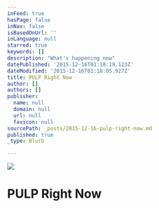 ```yaml
---
inFeed: true
hasPage: false
inNav: false
isBasedOnUrl: ''
inLanguage: null
starred: true
keywords: []
description: "What's happening now"
datePublished: '2015-12-16T01:18:19.123Z'
dateModified: '2015-12-16T01:18:05.927Z'
title: PULP Right Now
author: []
authors: []
publisher:
  name: null
  domain: null
  url: null
  favicon: null
sourcePath: _posts/2015-12-16-pulp-right-now.md
published: true
_type: Blurb

---
```

![](https://the-grid-user-content.s3-us-west-2.amazonaws.com/d2bb21dd-a6ee-4d44-ada3-6ce3bbcbff14.png)

# PULP Right Now